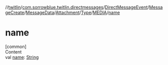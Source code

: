 //[twitlin](../../../../../../../index.md)/[com.sorrowblue.twitlin.directmessages](../../../../../../index.md)/[DirectMessageEvent](../../../../../index.md)/[MessageCreate](../../../../index.md)/[MessageData](../../../index.md)/[Attachment](../../index.md)/[Type](../index.md)/[MEDIA](index.md)/[name](name.md)



# name  
[common]  
Content  
val [name](name.md): [String](https://kotlinlang.org/api/latest/jvm/stdlib/kotlin/-string/index.html)  



